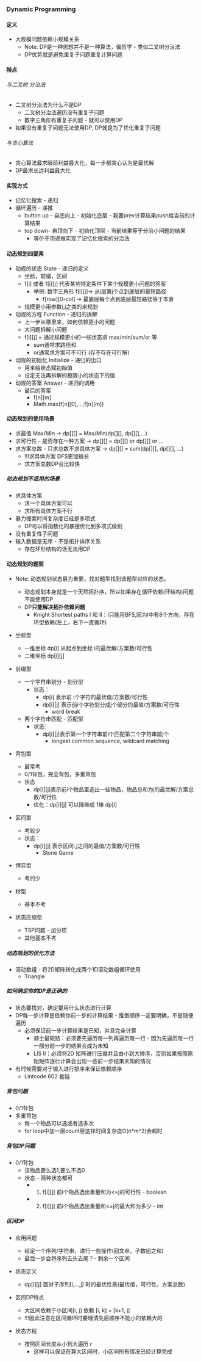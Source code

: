 ### Dynamic Programming
#### 定义
- 大规模问题依赖小规模关系
    - Note: DP是一种思想并不是一种算法，偏哲学 - 类似二叉树分治法
    - DP优势就是避免重复子问题重复计算问题

#### 特点
###### 与二叉树 分治法
- 二叉树分治法为什么不是DP
    - 二叉树分治法遍历没有重复子问题
    - 数字三角形有重复子问题 - 就可以使用DP
- 如果没有重复子问题无法使用DP, DP就是为了优化重复子问题

###### 与贪心算法
- 贪心算法最求眼前利益最大化，每一步都贪心认为是最优解
- DP最求长远利益最大化

#### 实现方式
- 记忆化搜索 - 递归
- 循环遍历 - 递推
    - button up - 自底向上 - 初始化底层 - 我要prev计算结果push给当前的计算结果
    - top down- 自顶向下 - 初始化顶层 - 当前结果等于分治小问题的结果
        - 等价于用递推实现了记忆化搜索的分治法
    
#### 动态规划四要素
- 动规的状态 State - 递归的定义
    - 坐标，前缀，区间
    - f[i] 或者 f[i][j] 代表某些特定条件下某个规模更小问题的答案
        - 举例: 数字三角形 f[i][j]-> 从i层第j个点到底层的最短路径
            - f[row][0-col] -> 最底层每个点到底层最短路径等于本身
    - 规模更小用参数i,j之类的来规划
- 动规的方程 Function - 递归的拆解
    - 上一步从哪里来，如何依赖更小的问题
    - 大问题拆解小问题
    - f[i][j] = 通过规模更小的一些状态求 max/min/sum/or 等
        - sum通常求路径和
        - or通常求方案可不可行 (存不存在可行解)
- 动规的初始化 Initialize - 递归的出口
    - 用来给状态赋初始值
    - 设定无法再拆解的极限小的状态下的值
- 动规的答案 Answer - 递归的调用
    - 最后的答案
        - f[n][m]
        - Math.max(f[n][0],...,f[n][m])
        
#### 动态规划的使用场景
- 求最值 Max/Min -> dp[][] = Max/Min(dp[][], dp[][],...)
- 求可行性 - 是否存在一种方案 -> dp[][] = dp[][] or dp[][] or ...
- 求方案总数 - 只求总数不求具体方案 -> dp[][] = sum(dp[][], dp[][], ...)
    - !!!求具体方案 DFS更加擅长
    - 求方案总数DP会比较快
    
##### 动态规划不适用的场景
- 求具体方案
    - 求一个具体方案可以
    - 求所有具体方案不行
- 暴力搜索时间复杂度已经是多项式 
    - DP可以将指数化的暴搜优化到多项式级别
- 没有重复性子问题
- 输入数据是无序 - 不是拓扑排序关系
    - 存在环形结构的话无法用DP

#### 动态规划的题型
- Note: 动态规划状态最为重要，找对题型找到该题型对应的状态。
    - 动态规划本身就是一个天然拓扑序，所以如果存在循环依赖(环结构)问题不能使用DP
    - DP**只能解决拓扑依赖问题** 
        - Knight Shortest paths I 和 II：I只能用BFS,因为I中有8个方向，存在环型依赖(左上，右下一直循环)
- 坐标型
    - 一维坐标 dp[i] 从起点到坐标 i的最优解/方案数/可行性
    - 二维坐标 dp[i][j]
- 前缀型
    - 一个字符串划分 - 划分型
        - 状态：
            - dp[i] 表示前 i个字符的最优值/方案数/可行性
            - dp[i][j] 表示前i个字符划分成j个部分的最值/方案数/可行性
                - word break
    - 两个字符串匹配 - 匹配型
        - 状态: 
            - dp[i][j]表示第一个字符串前i个匹配第二个字符串前j个
                - longest common sequence, wildcard matching  
- 背包型
    - 最常考
    - 0/1背包，完全背包，多重背包
    - 状态
        - dp[i][j]表示前i个物品里选出一些物品，物品总和为j的最优解/方案总数/可行性
        - 优化：dp[i][j] 可以降维成 1维 dp[i]
    
- 区间型
    - 考较少
    - 状态：
      - dp[i][j] 表示区间i,j之间的最值/方案数/可行性
        - Stone Game
- 博弈型
    - 考的少
- 树型
    - 基本不考
- 状态压缩型
    - TSP问题 - 加分项
    - 其他基本不考
    
##### 动态规划的优化方法
- 滚动数组 - 将2D矩阵转化成两个1D滚动数组循环使用
    - Triangle
##### 如何确定你的DP是正确的
- 状态要找对，确定要用什么状态进行计算
- DP每一步计算是依赖你前一步的计算结果 - 推倒顺序一定要明确，不是随便遍历
    - 必须保证前一步计算结果是已知，并且完全计算
        - 骑士最短路：必须要先遍历每一列再遍历每一行 - 因为先遍历每一行一部分前一步的结果会成为未知
        - LIS II：必须将2D 矩阵进行压缩并且由小到大排序，否则如果按照原始矩阵逐行计算会出现一些前一步结果未知的情况
- 有时候需要对于输入进行排序来保证依赖顺序
    - Lintcode 602 套娃 
##### 背包问题
- 0/1背包
- 多重背包
    - 每一个物品可以选或者选多次
    - for loop中加一层count层这样时间复杂度O(n*m^2)会超时



##### 背包DP问题
- 0/1背包
    - 该物品要么选1,要么不选0
    - 状态 - 两种状态都可
        - 1. f[i][j] 前i个物品选出重量和为<=j的可行性 - boolean
        - 2. f[i][j] 前i个物品选出重量和<=j的最大和为多少 - int


##### 区间DP
- 应用问题
    - 给定一个序列/字符串，进行一些操作(回文串，子数组之和)
    - 最后一步会将序列去头去尾？- 剩余一个区间

- 状态定义
    - dp[i][j] 面对子序列[i,...,j] 时的最优性质(最优值，可行性，方案总数)
- 区间DP特点
    - 大区间依赖于小区间[i, j] 依赖 [i, k] + [k+1, j]
    - !!!因此注意在区间循环时要理清先后顺序不能小的依赖大的
- 状态方程
    - 按照区间长度从小到大遍历 r
        - 这样可以保证在算大区间时，小区间所有情况已经计算完成
